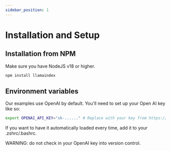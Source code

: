 ```yaml
---
sidebar_position: 1
---
```


# Installation and Setup

## Installation from NPM

Make sure you have NodeJS v18 or higher.

```bash npm2yarn
npm install llamaindex
```

## Environment variables

Our examples use OpenAI by default. You'll need to set up your Open AI key like so:

```bash
export OPENAI_API_KEY="sk-......" # Replace with your key from https://platform.openai.com/account/api-keys
```

If you want to have it automatically loaded every time, add it to your .zshrc/.bashrc.

WARNING: do not check in your OpenAI key into version control.
